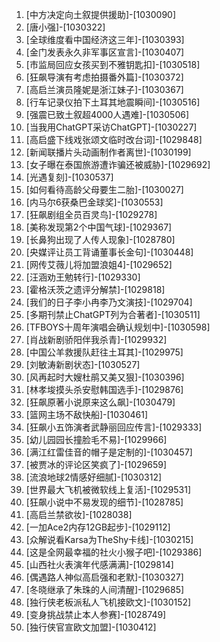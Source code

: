 
1. [中方决定向土叙提供援助]-[1030090]
1. [唐小强]-[1030322]
1. [全球维度看中国经济这三年]-[1030393]
1. [金门发表永久非军事区宣言]-[1030407]
1. [市监局回应女孩买到不雅钥匙扣]-[1030518]
1. [狂飙导演有考虑拍摄番外篇]-[1030372]
1. [高启兰演员隆妮是浙江妹子]-[1030367]
1. [行车记录仪拍下土耳其地震瞬间]-[1030516]
1. [强震已致土叙超4000人遇难]-[1030506]
1. [当我用ChatGPT采访ChatGPT]-[1030227]
1. [高启盛下线戏张颂文临时改台词]-[1029848]
1. [新闻联播片头动画制作者离世]-[1030199]
1. [女子曝在泰国旅游遭诈骗还被威胁]-[1029692]
1. [光遇复刻]-[1030537]
1. [如何看待高龄父母要生二胎]-[1030027]
1. [内马尔6获桑巴金球奖]-[1030553]
1. [狂飙剧组全员百灵鸟]-[1029278]
1. [美称发现第2个中国气球]-[1029367]
1. [长鼻狗出现了人传人现象]-[1028780]
1. [央媒评让员工背诵董事长金句]-[1030448]
1. [网传艾薇儿将加盟浪姐4]-[1029652]
1. [汪涵劝王勉转行]-[1029330]
1. [霍格沃茨之遗评分解禁]-[1029818]
1. [我们的日子李小冉李乃文演技]-[1029704]
1. [多期刊禁止ChatGPT列为合著者]-[1030511]
1. [TFBOYS十周年演唱会确认规划中]-[1030598]
1. [肖战新剧骄阳伴我杀青]-[1029932]
1. [中国公羊救援队赶往土耳其]-[1029975]
1. [刘敏涛新剧状态]-[1030527]
1. [风再起时大嫂杜鹃又美又狠]-[1030396]
1. [林孝埈摸头杀安慰韩国选手]-[1029876]
1. [狂飙原著小说原来这么飙]-[1030479]
1. [篮网主场不敌快船]-[1030461]
1. [狂飙小五饰演者武静丽回应传言]-[1029333]
1. [幼儿园园长撞脸毛不易]-[1029966]
1. [满江红雷佳音的帽子是定制的]-[1030457]
1. [被贾冰的评论区笑疯了]-[1029659]
1. [流浪地球2情感好细腻]-[1030312]
1. [世界最大飞机被微软线上复活]-[1029531]
1. [狂飙小说中不易发现的细节]-[1028785]
1. [高启兰禁欲妆]-[1028038]
1. [一加Ace2内存12GB起步]-[1029112]
1. [众解说看Karsa为TheShy卡线]-[1030215]
1. [这是全网最幸福的社火小猴子吧]-[1029386]
1. [山西社火表演年代感满满]-[1029814]
1. [偶遇路人神似高启强和老默]-[1030327]
1. [冬晓继承了朱珠的人间清醒]-[1029685]
1. [独行侠老板派私人飞机接欧文]-[1030152]
1. [变身挑战禁止本人参赛]-[1028749]
1. [独行侠官宣欧文加盟]-[1030412]